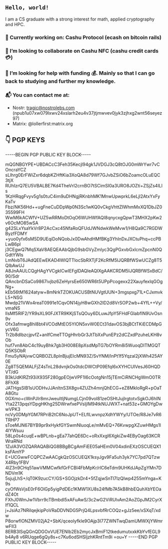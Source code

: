 ## `Hello, world!`
I am a CS graduate with a strong interest for math, applied cryptography and HPC.

### 🔭 Currently working on: Cashu Protocol (ecash on bitcoin rails)
### 👯 I’m looking to collaborate on Cashu NFC (cashu credit cards 💳)
### 🤔 I’m looking for help with funding 💰. Mainly so that I can go back to studying and further my knowledge.
### 📬 You can contact me at:
  - Nostr: tragic@nostrplebs.com (npub1u07xw079lxwv24xslarh2eu4v37jtjmwvev0jyk3zjhxg2wnt56seyez97)
  - Matrix: @lollerfirst:matrix.org

## 👇 PGP KEYS

-----BEGIN PGP PUBLIC KEY BLOCK-----

mQGNBGYPE+UBDACcC3Feh35Kecjl94gk1JVDGJ3cQ8tOJG0mWrYwr7vCOncraYCZ
sLlhrg0ErFWiZxr6dqbKZHftKia3XoQA8d79Wf7GJvbZSiO6bZoamcOLuEQC3tjX
RUhIzrQ7EU5VBALBE7Kd4TheVrI2crnBO7tSCimSI0a3URO8JOZti+ZSjZs4ILls
1KzHRqgFvyv5g1s0tuC4im9uDHNgjRKnbhMK1MnwUpwprkL6eLjl2AtxYxFyKaTv
Fbz/NK56Hd++ugFneCuDDpWp0N3Sc1wKQ0vCkgVhttZIWhmMxXQ1DbJZ035599FH
WwM6kACWfV+UZ5wRRMoDtOqO6WUHWfAQI8qnycxgQpwT3MHX2pKw2v6OcMO85wSA
g42SLxYsaYkVr8P2AcCxc45NfaRoQFUdJWNdwkWeMvw1/H8Qa9C7RGDWByzfFDMY
+yuo0yfx6sM5D9UEqiDoNQobJx0DwAhdHMfBKg3YhInDxJXCtuPhq+ccPBLwB6pl
j3CEgwQ7MqSXaV8AEQEAAbQjbG9sbGVyZmlyc3QgPGxvbGxlcmZpcnN0QGdtYWls
LmNvbT6JAdQEEwEKAD4WIQTTlocSbRXTjF2KcRfM5IJQRBfWSwUCZg8T5QIbAwUJ
A8JnAAULCQgHAgYVCgkICwIEFgIDAQIeAQIXgAAKCRDM5IJQRBfWSxBdC/90/Sdr
QAncbnDSaCo9867ivjbz6ZeHyrsEe650WR6t5UPpPcogexx22XauyfexlqGOgNg+
kEb56tM1624atyw+8mNrkTZOKUACUSBtNUVgtUUN+3mgspxg71L+CJxmvkL5+NSG
Mwdp21VWx4reaT0991e1CqvON14jyH8wGXh2ID2d8VrSOP2wb+4YfL++Vy/vmaNS
lIsMf5RIF2/YR9sXL90FJXTR9KKjSTsQOuy6DLuwJfpY5FHdFGlabfIN9UvOsn9v
Ofx3afmwg8hI8bt4VCOdMtEO5YION5xvW0ECt31davOS3bjBCtTKiECDMpGycV6G
Tr2b8dlbzcjpvfZ+anIfCmeTTOgHhrbGr3JtTbXxPunEPz2dCZxdPzuheLKH8vOb
huf7vn8AbC4c19uyBhk7gb3H008E8pXsdMpTG7bOYRm8i5WuoqDITMGQTQ5KSObR
Fmu5yNAjvwCQRBOZL8plnBjujEIcMN93Z/SvYNM/lnPt1f5Yqzal2jXWh425AY0E
Zg8T5QEMALFjZ4sTnL28dvnjkOs0tdcDWCtP09EfqI6xXYHCUIVesJ60HQDVT/dG
B3kUdKlRZt93iX935F280gpEOjwVPF1I6cOotgNn15jTEmCiRNCHgWmO0TR8FhX8
JATHgsSlB1sUODHvJJAnltnS3X8gv4ZUZh4mnjQhECG+eZ8MkloRgR+pOaTA8Gtu
0GXmo+cWnPJIr8mrJweuItljNumgLCjn09vol81zeOSHtJujIrgtotvSgkOJ6hIN
Yta2Z13pqsYDpgHKhg25DWrwfxePVsIjIM94tkNUJWXT+nat53z+GMOYgDwwVPK3
ncVy0DMpYGM7RPriB2tC6NoJpUT+ELflLwvnpzXdhYWYy/UTOe/R8Je7vR6TRHP7
sToeMJN67BYB9pr9xHykfGYSwmNluoqLe/mMvEQ+76KvwpgXZuwHMgs1l4IYWsuu
58Lp0s4cuqE+wBPLnb+gEa77ahQE6Dc+oRxXxgI6XgkiZw4EByOag63KCRWraRNd
1ZulA3VOZQARAQABiQG8BBgBCgAmFiEE05aHEm0V04xdinEXzOSCUEQX1ksFAmYP
E+UCGwwFCQPCZwAACgkQzOSCUEQX1ksyJgv9Fa5uh3yk7YC7pd7QTzwX4Rby1FBV
4IZ3n9CHq51awVMMCwfkfGrFCBl4FbMpKr/rlC6eTdm9UHKdJApZgYMn7DNDVm1K
5sjujLhS+/qT0K9zucCY/GS+SGOjzkDr4+5fZqjwSnTl7IzQIwp4255mYnga+K9s
cyOfWsVjsE0rF6OlGp5yigPdDEc1KMW1XU8s24fMb7A5kB8hbEQuhXbYEOadZ4Ot
FXhJ0WmJw1Vbrr9cTBmbdI5xAFuAwS/3c2wG2ViRUlvAm2AoZGpJM2CyrXIf1QCL
j+JsiAz7NRilqejkipPoVRaDDVNDG5PrjQ4LpsvbfRrCOQz+gJz5ee/xSXqT/xdw
P8orwflONZMV02jA2+SbK/qceolyfkIe9OAjp3I77ZWNTwqDamUMWXjYWmrwFII3
8ERB3lSqQGnQDGOxVUE7ENIb2Eb2mycJxBmiF12tkedumutxxkKbYvfEGL9b4Ay8
v6RUqge6gQy8s+c7Ku6odSHSIjzhKRntTm9i
=ou+Y
-----END PGP PUBLIC KEY BLOCK-----
